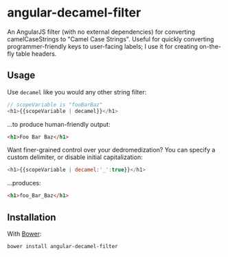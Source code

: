 # angular-decamel-filter

An AngularJS filter (with no external dependencies) for converting
camelCaseStrings to "Camel Case Strings". Useful for quickly converting
programmer-friendly keys to user-facing labels; I use it for creating
on-the-fly table headers.

## Usage

Use `decamel` like you would any other string filter:

```js
// scopeVariable is "fooBarBaz"
<h1>{{scopeVariable | decamel}}</h1>
```

...to produce human-friendly output:

```html
<h1>Foo Bar Baz</h1>
```

Want finer-grained control over your dedromedization? You can specify a custom delimiter, or disable initial capitalization:

```js
<h1>{{scopeVariable | decamel:'_':true}}</h1>
```

...produces:

```html
<h1>foo_Bar_Baz</h1>
```

## Installation

With [Bower](http://bower.io/):

```
bower install angular-decamel-filter
```
